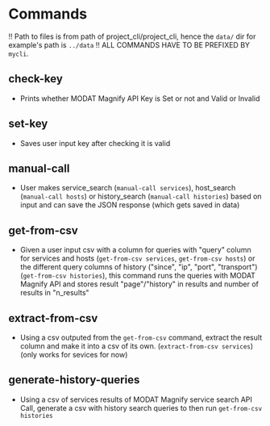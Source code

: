 # Commands
!! Path to files is from path of project_cli/project_cli, hence the `data/` dir for example's path is `../data` !!
ALL COMMANDS HAVE TO BE PREFIXED BY `mycli`.
## check-key
- Prints whether MODAT Magnify API Key is Set or not and Valid or Invalid
## set-key
- Saves user input key after checking it is valid
## manual-call
- User makes service_search (`manual-call services`), host_search (`manual-call hosts`) or history_search (`manual-call histories`) based on input and can save the JSON response (which gets saved in data)
## get-from-csv
- Given a user input csv with a column for queries with "query" column for services and hosts (`get-from-csv services`, `get-from-csv hosts`) or the different query columns of history ("since", "ip", "port", "transport") (`get-from-csv histories`), this command runs the queries with MODAT Magnify API and stores result "page"/"history" in results and number of results in "n_results"
## extract-from-csv
- Using a csv outputed from the `get-from-csv` command, extract the result column and make it into a csv of its own. (`extract-from-csv services`) (only works for sevices for now)
## generate-history-queries
- Using a csv of services results of MODAT Magnify service search API Call, generate a csv with history search queries to then run `get-from-csv histories`